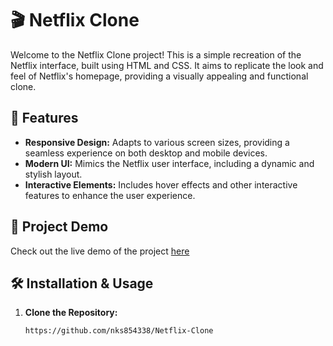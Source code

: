 # 🎬 Netflix Clone

Welcome to the Netflix Clone project! This is a simple recreation of the Netflix interface, built using HTML and CSS. It aims to replicate the look and feel of Netflix's homepage, providing a visually appealing and functional clone.

## 🌟 Features

- **Responsive Design:** Adapts to various screen sizes, providing a seamless experience on both desktop and mobile devices.
- **Modern UI:** Mimics the Netflix user interface, including a dynamic and stylish layout.
- **Interactive Elements:** Includes hover effects and other interactive features to enhance the user experience.

## 🚀 Project Demo

Check out the live demo of the project [here](https://splendid-muffin-6f79d5.netlify.app)

## 🛠️ Installation & Usage

1. **Clone the Repository:**
   ```bash
   https://github.com/nks854338/Netflix-Clone
